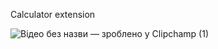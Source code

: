 Calculator extension

![Відео без назви — зроблено у Clipchamp (1)](https://github.com/user-attachments/assets/e2921efd-59b0-49b3-9235-fca1482158b8)
